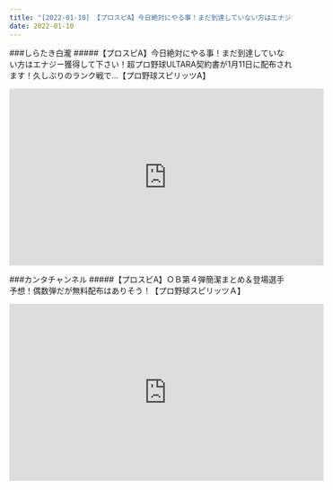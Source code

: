 ```yaml
---
title: "[2022-01-10] 【プロスピA】今日絶対にやる事！まだ到達していない方はエナジー獲得して下さい！超プロ野球ULTARA契約書が1月11日に配布されます！久しぶりのランク戦で…【プロ野球スピリッツA】 他"
date: 2022-01-10
---
```

###しらたき白瀧
#####【プロスピA】今日絶対にやる事！まだ到達していない方はエナジー獲得して下さい！超プロ野球ULTARA契約書が1月11日に配布されます！久しぶりのランク戦で…【プロ野球スピリッツA】
<iframe width="560" height="315" src="https://www.youtube.com/embed/GmgYFQU_G0A" frameborder="0" allow="accelerometer; autoplay; clipboard-write; encrypted-media; gyroscope; picture-in-picture" allowfullscreen></iframe>

###カンタチャンネル
#####【プロスピA】ＯＢ第４弾簡潔まとめ＆登場選手予想！偶数弾だが無料配布はありそう！【プロ野球スピリッツＡ】
<iframe width="560" height="315" src="https://www.youtube.com/embed/-IT_HtCE2f0" frameborder="0" allow="accelerometer; autoplay; clipboard-write; encrypted-media; gyroscope; picture-in-picture" allowfullscreen></iframe>

